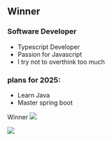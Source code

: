 
## Winner

### Software Developer

- Typescript Developer
- Passion for Javascript
- I try not to overthink too much

### plans for 2025: 
- Learn Java
- Master spring boot

Winner
![](https://github-readme-stats.vercel.app/api?username=winnerezy&theme=dark&show_icons=true&hide_border=true&count_private=true)

![](https://github-readme-stats.vercel.app/api/top-langs/?username=winnerezy&theme=dark&show_icons=true&hide_border=true&layout=compact)
